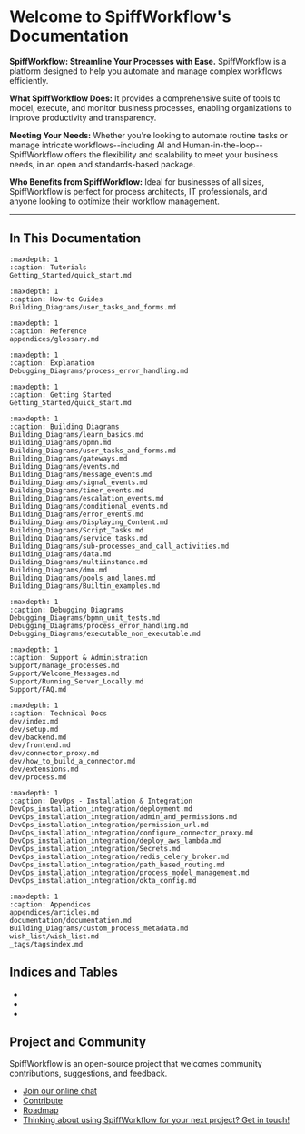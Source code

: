 # Welcome to SpiffWorkflow's Documentation

**SpiffWorkflow: Streamline Your Processes with Ease.** SpiffWorkflow is a platform designed to help you automate and manage complex workflows efficiently.

**What SpiffWorkflow Does:** It provides a comprehensive suite of tools to model, execute, and monitor business processes, enabling organizations to improve productivity and transparency.

**Meeting Your Needs:** Whether you're looking to automate routine tasks or manage intricate workflows--including AI and Human-in-the-loop--SpiffWorkflow offers the flexibility and scalability to meet your business needs, in an open and standards-based package.

**Who Benefits from SpiffWorkflow:** Ideal for businesses of all sizes, SpiffWorkflow is perfect for process architects, IT professionals, and anyone looking to optimize their workflow management.

---

## In This Documentation

```{toctree}
:maxdepth: 1
:caption: Tutorials
Getting_Started/quick_start.md
```

```{toctree}
:maxdepth: 1
:caption: How-to Guides
Building_Diagrams/user_tasks_and_forms.md
```

```{toctree}
:maxdepth: 1
:caption: Reference
appendices/glossary.md
```

```{toctree}
:maxdepth: 1
:caption: Explanation
Debugging_Diagrams/process_error_handling.md
```

```{toctree}
:maxdepth: 1
:caption: Getting Started
Getting_Started/quick_start.md
```

```{toctree}
:maxdepth: 1
:caption: Building Diagrams
Building_Diagrams/learn_basics.md
Building_Diagrams/bpmn.md
Building_Diagrams/user_tasks_and_forms.md
Building_Diagrams/gateways.md
Building_Diagrams/events.md
Building_Diagrams/message_events.md
Building_Diagrams/signal_events.md
Building_Diagrams/timer_events.md
Building_Diagrams/escalation_events.md
Building_Diagrams/conditional_events.md
Building_Diagrams/error_events.md
Building_Diagrams/Displaying_Content.md
Building_Diagrams/Script_Tasks.md
Building_Diagrams/service_tasks.md
Building_Diagrams/sub-processes_and_call_activities.md
Building_Diagrams/data.md
Building_Diagrams/multiinstance.md
Building_Diagrams/dmn.md
Building_Diagrams/pools_and_lanes.md
Building_Diagrams/Builtin_examples.md
```

```{toctree}
:maxdepth: 1
:caption: Debugging Diagrams
Debugging_Diagrams/bpmn_unit_tests.md
Debugging_Diagrams/process_error_handling.md
Debugging_Diagrams/executable_non_executable.md
```

```{toctree}
:maxdepth: 1
:caption: Support & Administration
Support/manage_processes.md
Support/Welcome_Messages.md
Support/Running_Server_Locally.md
Support/FAQ.md
```

```{toctree}
:maxdepth: 1
:caption: Technical Docs
dev/index.md
dev/setup.md
dev/backend.md
dev/frontend.md
dev/connector_proxy.md
dev/how_to_build_a_connector.md
dev/extensions.md
dev/process.md
```

```{toctree}
:maxdepth: 1
:caption: DevOps - Installation & Integration
DevOps_installation_integration/deployment.md
DevOps_installation_integration/admin_and_permissions.md
DevOps_installation_integration/permission_url.md
DevOps_installation_integration/configure_connector_proxy.md
DevOps_installation_integration/deploy_aws_lambda.md
DevOps_installation_integration/Secrets.md
DevOps_installation_integration/redis_celery_broker.md
DevOps_installation_integration/path_based_routing.md
DevOps_installation_integration/process_model_management.md
DevOps_installation_integration/okta_config.md
```

```{toctree}
:maxdepth: 1
:caption: Appendices
appendices/articles.md
documentation/documentation.md
Building_Diagrams/custom_process_metadata.md
wish_list/wish_list.md
_tags/tagsindex.md
```

## Indices and Tables

- [](genindex)
- [](modindex)
- [](search)

## Project and Community

SpiffWorkflow is an open-source project that welcomes community contributions, suggestions, and feedback.

- [Join our online chat](https://discord.gg/F6Kb7HNK7B)
- [Contribute](https://github.com/sartography/spiff-arena/blob/main/CONTRIBUTING.rst)
- [Roadmap](https://github.com/sartography/spiff-arena/issues)
- [Thinking about using SpiffWorkflow for your next project? Get in touch!](https://www.spiffworkflow.org/)
